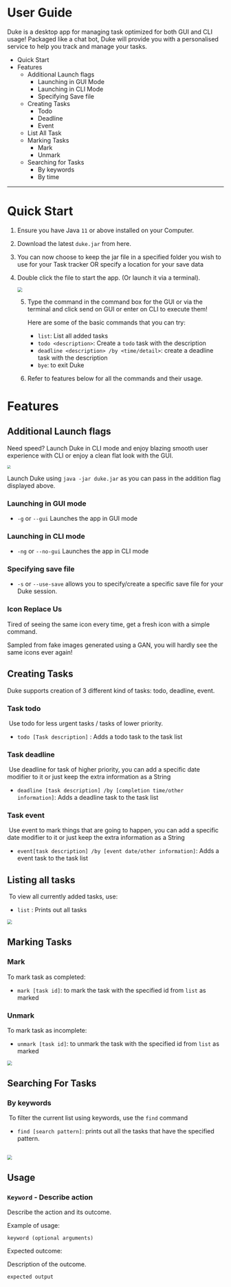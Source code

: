 # User Guide

Duke is a desktop app for managing task optimized for both GUI and CLI usage! Packaged like a chat bot, Duke will provide you with a personalised service to help you track and manage your tasks.

- Quick Start
- Features
  - Additional Launch flags
    - Launching in GUI Mode
    - Launching in CLI Mode
    - Specifying Save file
  - Creating Tasks
    - Todo
    - Deadline
    - Event
  - List All Task
  - Marking Tasks
    - Mark
    - Unmark
  - Searching for Tasks
    - By keywords
    - By time

------

# Quick Start

1. Ensure you have Java `11` or above installed on your Computer.

2. Download the latest `duke.jar` from here.

3. You can now choose to keep the jar file in a specified folder you wish to use for your Task tracker OR specify a location for your save data

4. Double click the file to start the app. (Or launch it via a terminal).

   <img src="D:\NUS\CS2103T\Solo\ip\docs\img\launch.png" style="zoom: 67%;" />

   5. Type the command in the command box for the GUI or via the terminal and click send on GUI or enter on CLI to execute them!

      Here are some of the basic commands that you can try:

      - `list`: List all added tasks
      - `todo <description>`: Create a `todo` task with the description
      - `deadline <description> /by <time/detail>`: create a deadline task with the description
      - `bye`: to exit Duke

   6. Refer to features below for all the commands and their usage.

# Features 

## Additional Launch flags

Need speed? Launch Duke in CLI mode and enjoy blazing smooth user experience with CLI or enjoy a clean flat look with the GUI.

<img src="D:\NUS\CS2103T\Solo\ip\docs\img\launchflag.png" style="zoom: 50%;" />

Launch Duke using `java -jar duke.jar` as you can pass in the addition flag displayed above.

### Launching in GUI mode 

- `-g` or `--gui` Launches the app in GUI mode

### Launching in CLI mode 

- `-ng` or `--no-gui` Launches the app in CLI mode

### Specifying save file 

- `-s` or `--use-save` allows you to specify/create a specific save file for your Duke session.

### Icon  Replace Us

Tired of seeing the same icon every time, get a fresh icon with a simple command.

Sampled from fake images generated using a GAN, you will hardly see the same icons ever again!

## Creating Tasks

Duke supports creation of 3 different kind of tasks: todo, deadline, event.

### Task todo 

​	Use todo for less urgent tasks / tasks of lower priority. 

- `todo [Task description]` : Adds a todo task to the task list

### Task deadline

​	Use deadline for task of higher priority, you can add a specific date modifier to it or just keep the extra information as a String

- `deadline [task description] /by [completion time/other information]`: Adds a deadline task to the task list

### Task event

​	Use event to mark things that are going to happen, you can add a specific date modifier to it or just keep the extra information as a String

- `event[task description] /by [event date/other information]`: Adds a event task to the task list

## Listing all tasks

​	To view all currently added tasks, use:

- `list` : Prints out all tasks

<img src="D:\NUS\CS2103T\Solo\ip\docs\img\list.png" style="zoom:67%;" />

## Marking Tasks

### Mark 

To mark task as completed: 

- `mark [task id]`: to mark the task with the specified id from `list` as marked

### Unmark 

To mark task as incomplete: 

- `unmark [task id]`: to unmark the task with the specified id from `list` as marked

<img src="D:\NUS\CS2103T\Solo\ip\docs\img\mark_unmark.png" style="zoom:67%;" />

## Searching For Tasks

### By keywords

​	To filter the current list using keywords, use the `find` command

- `find [search pattern]`: prints out all the tasks that have the specified pattern.

## <img src="D:\NUS\CS2103T\Solo\ip\docs\img\find.png" style="zoom:67%;" />   

## Usage

### `Keyword` - Describe action

Describe the action and its outcome.

Example of usage: 

`keyword (optional arguments)`

Expected outcome:

Description of the outcome.

```
expected output
```
